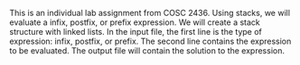 This is an individual lab assignment from COSC 2436.
Using stacks, we will evaluate a infix, postfix, or prefix expression.
We will create a stack structure with linked lists.
In the input file, the first line is the type of expression: infix, postfix, or prefix.
The second line contains the expression to be evaluated.
The output file will contain the solution to the expression.
